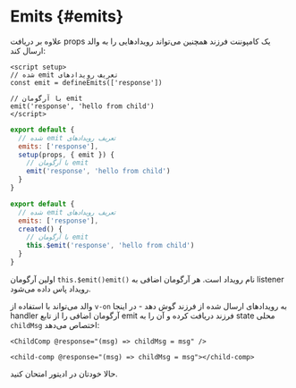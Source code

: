 # Emits {#emits}

علاوه بر دریافت props یک کامپوننت فرزند همچنین می‌تواند رویدادهایی را به والد ارسال کند:

<div class="composition-api">
<div class="sfc">

```vue
<script setup>
// شده emit تعریف رویدادهای
const emit = defineEmits(['response'])

// با آرگومان emit
emit('response', 'hello from child')
</script>
```

</div>

<div class="html">

```js
export default {
  // شده emit تعریف رویدادهای
  emits: ['response'],
  setup(props, { emit }) {
    // با آرگومان emit
    emit('response', 'hello from child')
  }
}
```

</div>

</div>

<div class="options-api">

```js
export default {
  // شده emit تعریف رویدادهای
  emits: ['response'],
  created() {
    // با آرگومان emit
    this.$emit('response', 'hello from child')
  }
}
```

</div>

اولین آرگومان <span class="options-api">`this.$emit()‎`</span><span class="composition-api">`emit()‎`</span> نام رویداد است. هر آرگومان اضافی به listener رویداد پاس داده می‌شود.

والد می‌تواند با استفاده از `v-on` به رویدادهای ارسال شده از فرزند گوش دهد - در اینجا handler آرگومان اضافی را از تابع emit فرزند دریافت کرده و آن را به state محلی `childMsg` اختصاص می‌دهد:

<div class="sfc">

```vue-html
<ChildComp @response="(msg) => childMsg = msg" />
```

</div>
<div class="html">

```vue-html
<child-comp @response="(msg) => childMsg = msg"></child-comp>
```

</div>

حالا خودتان در ادیتور امتحان کنید.
